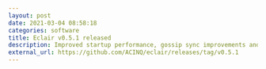 ```yaml
---
layout: post
date: 2021-03-04 08:58:18
categories: software
title: Eclair v0.5.1 released
description: Improved startup performance, gossip sync improvements and anchor outputs
external_url: https://github.com/ACINQ/eclair/releases/tag/v0.5.1
---
```

